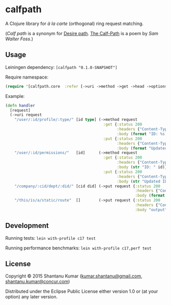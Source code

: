 # calfpath

A Clojure library for _à la carte_ (orthogonal) ring request matching. 

(_Calf path_ is a synonym for [Desire path](http://en.wikipedia.org/wiki/Desire_path). [The Calf-Path](http://www.poets.org/poetsorg/poem/calf-path) is a poem by _Sam Walter Foss_.)


## Usage

Leiningen dependency: `[calfpath "0.1.0-SNAPSHOT"]`

Require namespace:
```clojure
(require '[calfpath.core  :refer [->uri ->method ->get ->head ->options ->put ->post ->delete]])
```

Example:
```clojure
(defn handler
  [request]
  (->uri request
    "/user/:id/profile/:type/" [id type] (->method request
                                           :get {:status 200
                                                 :headers {"Content-Type" "text/plain"}
                                                 :body (format "ID: %s, Type: %s" id type)}
                                           :put {:status 200
                                                 :headers {"Content-Type" "text/plain"}
                                                 :body (format "Updated ID: %s, Type: %s" id type)})
    "/user/:id/permissions/"   [id]      (->method request
                                           :get {:status 200
                                                 :headers {"Content-Type" "text/plain"}
                                                 :body (str "ID: " id)}
                                           :put {:status 200
                                                 :headers {"Content-Type" "text/plain"}
                                                 :body (str "Updated ID: " id)})
    "/company/:cid/dept/:did/" [cid did] (->put request {:status 200
                                                         :headers {"Content-Type" "text/plain"}
                                                         :body (format "CompanyID: %s, DeptID: %s" cid did)})
    "/this/is/a/static/route"  []        (->put request {:status 200
                                                         :headers {"Content-Type" "text/plain"}
                                                         :body "output"})))
```


## Development

Running tests: `lein with-profile c17 test`

Running performance benchmarks: `lein with-profile c17,perf test`


## License

Copyright © 2015 Shantanu Kumar (kumar.shantanu@gmail.com, shantanu.kumar@concur.com)

Distributed under the Eclipse Public License either version 1.0 or (at
your option) any later version.
